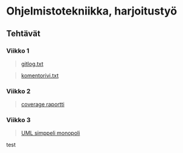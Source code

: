 # Ohjelmistotekniikka, harjoitustyö
## Tehtävät
### Viikko 1
>[gitlog.txt](https://github.com/levitesuo/OhTe/blob/master/laskarit/viikko1/gitlog.txt)

>[komentorivi.txt](https://github.com/levitesuo/OhTe/blob/master/laskarit/viikko1/komentorivi.txt)

### Viikko 2
>[coverage raportti](https://github.com/levitesuo/OhTe/blob/master/laskarit/viikko2/coverage_rep.png)

### Viikko 3
>[UML simppeli monopoli](https://github.com/levitesuo/OhTe/blob/master/laskarit/viikko3/mermaid%20harjottelua/Tehtava_1.md)

test


